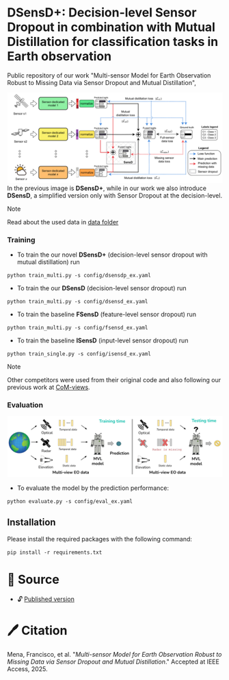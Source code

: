# DSensD+: Decision-level Sensor Dropout in combination with Mutual Distillation for classification tasks in Earth observation

Public repository of our work "Multi-sensor Model for Earth Observation Robust to Missing Data via Sensor Dropout and Mutual Distillation",

![dsensdp](imgs/dsensdp_model.png)
In the previous image is **DSensD+**, while in our work we also introduce **DSensD**, a simplified version only with Sensor Dropout at the decision-level. 

> [!NOTE]  
> Read about the used data in [data folder](./data)

### Training

* To train the our novel **DSensD+** (decision-level sensor dropout with mutual distillation) run
```
python train_multi.py -s config/dsensdp_ex.yaml
```

* To train the our **DSensD** (decision-level sensor dropout) run
```
python train_multi.py -s config/dsensd_ex.yaml
```

* To train the baseline **FSensD** (feature-level sensor dropout) run
```
python train_multi.py -s config/fsensd_ex.yaml
```

* To train the baseline **ISensD** (input-level sensor dropout) run
```
python train_single.py -s config/isensd_ex.yaml
```

> [!NOTE]  
> Other competitors were used from their original code and also following our previous work at [CoM-views](https://github.com/fmenat/CoM-views). 


### Evaluation
![missing views](imgs/missing_views.jpg)

* To evaluate the model by the prediction performance:
```
python evaluate.py -s config/eval_ex.yaml
```


## Installation
Please install the required packages with the following command:
```
pip install -r requirements.txt
```

# :scroll: Source

* :unlock: [Published version](x)

# 🖊️ Citation

Mena, Francisco, et al. "*Multi-sensor Model for Earth Observation Robust to Missing Data via Sensor Dropout and Mutual Distillation*." Accepted at IEEE Access, 2025.

